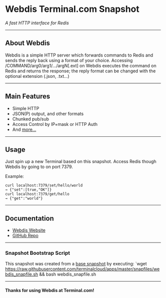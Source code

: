 # **Webdis** Terminal.com Snapshot

*A fast HTTP interface for Redis*

---

## About Webdis

Webdis is a simple HTTP server which forwards commands to Redis and sends the reply back using a format of your choice. 
Accessing /COMMAND/arg0/arg1/.../argN[.ext] on Webdis executes the command on Redis and returns the response; the reply format can be changed with the optional extension (.json, .txt…)

---

## Main Features

- Simple HTTP
- JSON(P) output, and other formats
- Chunked pub/sub
- Access Control by IP+mask or HTTP Auth
- And [more...](http://webd.is/#more)

---

## Usage

Just spin up a new Terminal based on this snapshot. 
Access Redis though Webdis by going to on port 7379.

Example:

```
curl localhost:7379/set/hello/world
→ {"set":[true,"OK"]}
curl localhost:7379/get/hello
→ {"get":"world"}
```

---

## Documentation

- [Webdis Website](http://webd.is/)
- [GitHub Repo](https://github.com/nicolasff/webdis)

---

### Snapshot Bootstrap Script

This snapshot was created from a [base snapshot](https://www.terminal.com/tiny/FzpHiTXG1K) by executing:
`wget https://raw.githubusercontent.com/terminalcloud/apps/master/snapfiles/webdis_snapfile.sh && bash webdis_snapfile.sh

---

#### Thanks for using Webdis at Terminal.com!
